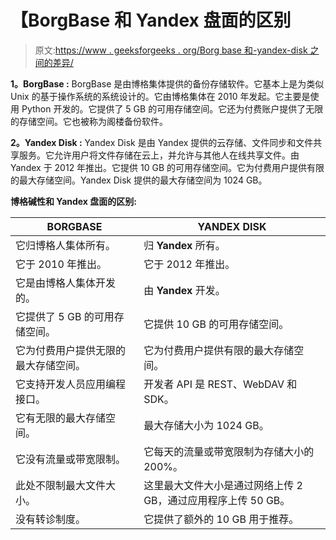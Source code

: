 # 【BorgBase 和 Yandex 盘面的区别

> 原文:[https://www . geeksforgeeks . org/Borg base 和-yandex-disk 之间的差异/](https://www.geeksforgeeks.org/difference-between-borgbase-and-yandex-disk/)

**1。BorgBase :**
BorgBase 是由博格集体提供的备份存储软件。它基本上是为类似 Unix 的基于操作系统的系统设计的。它由博格集体在 2010 年发起。它主要是使用 Python 开发的。它提供了 5 GB 的可用存储空间。它还为付费账户提供了无限的存储空间。它也被称为阁楼备份软件。

**2。Yandex Disk :**
Yandex Disk 是由 Yandex 提供的云存储、文件同步和文件共享服务。它允许用户将文件存储在云上，并允许与其他人在线共享文件。由 Yandex 于 2012 年推出。它提供 10 GB 的可用存储空间。它为付费用户提供有限的最大存储空间。Yandex Disk 提供的最大存储空间为 1024 GB。

**博格碱性和 Yandex 盘面的区别:**

<center>

| BORGBASE | YANDEX DISK |
| --- | --- |
| 它归博格人集体所有。 | 归 **Yandex** 所有。 |
| 它于 2010 年推出。 | 它于 2012 年推出。 |
| 它是由博格人集体开发的。 | 由 **Yandex** 开发。 |
| 它提供了 5 GB 的可用存储空间。 | 它提供 10 GB 的可用存储空间。 |
| 它为付费用户提供无限的最大存储空间。 | 它为付费用户提供有限的最大存储空间。 |
| 它支持开发人员应用编程接口。 | 开发者 API 是 REST、WebDAV 和 SDK。 |
| 它有无限的最大存储空间。 | 最大存储大小为 1024 GB。 |
| 它没有流量或带宽限制。 | 它每天的流量或带宽限制为存储大小的 200%。 |
| 此处不限制最大文件大小。 | 这里最大文件大小是通过网络上传 2 GB，通过应用程序上传 50 GB。 |
| 没有转诊制度。 | 它提供了额外的 10 GB 用于推荐。 |

</center>